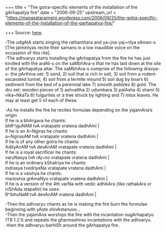 +++
title = "The gotra-specific elements of the installation of the gArhapatya fire"
date = "2006-09-25"
upstream_url = "https://manasataramgini.wordpress.com/2006/09/25/the-gotra-specific-elements-of-the-installation-of-the-garhapatya-fire/"

+++
Source: [here](https://manasataramgini.wordpress.com/2006/09/25/the-gotra-specific-elements-of-the-installation-of-the-garhapatya-fire/).

-The udgAtA starts singing the rathanthara and ya\~jna-yaj\~nIya sAman-s
\[The jaiminIyas recite their samans in a low inaudible voice on the
occassion of this rite\].  
-The adhvaryu starts installing the gArhapatya from the fire he has just
kindled with the araNi-s on the saMbhAra-s that he has laid down at the
site of the gArhapatya altar. The saMbhAra-s comprise of the following
dravya-s- the pArthiva set: 1) sand, 2) soil that is rich in salt, 3)
soil from a rodent-excavated tunnel, 4) soil from a termite mound 5)
soil dug by boars 6) sediment from the bed of a perennial lake 7) smooth
pebbles 8) gold. The dru set: wooden pieces of 1) ashvattha 2) udumbara
3) palAsha 4) shami 5) vika\~NkaTa 6) fulgurites or a tree struck by
lighting and 7) lotus leaves. He may at least get 5 of each of these.

-As he installs the fire he recites formulae depending on the yajamAna’s
origin  
If he is a bhArgava he chants:  
bhR^iguNAM tvA vratapate vratena dadhAmi \|  
If he is an A\~Ngiras he chants:  
a\~NgirasAM tvA vratapate vratena dadhAmi \|  
If he is of any other gotra he chants:  
AdityAnAM tvA devAnAM vratapate vratena dadhAmi \|  
If he is a royal sacrificer he chants:  
varuNasya tvA rAj\~no vratapate vratena dadhAmi \|  
If he is an ordinary kShatriya he chants:  
indrasya tvedriyeNa vratapate vratena dadhAmi \|  
If he is a vaishya he chants:  
manostva grAmaNyo vratapate vratena dadhAmi \|  
If he is a version of the 4th varNa with vedic adhikAra (like rathakAra
or niShAda stapathi) he uses:  
R^ibhuNaM tvA devAnAM vratena dadhAmi \|

-Then the adhvaryu chants as he is making the fire burn the formulae
beginning with yAste shivAstanuvo…  
-Then the yajamAna worships the fire with the incantation sugArhapatyo
(TB 1.2.1) and repeats the gharmashiras incantations with the
adhvaryu.  
-then the adhvaryu barhiSh around the gArhapatya fire.

